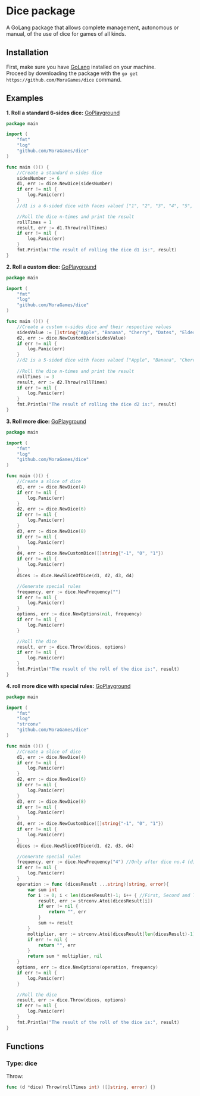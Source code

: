 # Dice package
A GoLang package that allows complete management, autonomous or manual, of the use of dice for games of all kinds.

## Installation
First, make sure you have [GoLang](https://golang.org/doc/install) installed on your machine.<br>
Proceed by downloading the package with the `go get https://github.com/MoraGames/dice` command.<br>

## Examples
**1. Roll a standard 6-sides dice:** [GoPlayground]()
```Go
package main

import (
	"fmt"
	"log"
	"github.com/MoraGames/dice"
)

func main ()() {
	//Create a standard n-sides dice
	sidesNumber := 6
	d1, err := dice.NewDice(sidesNumber)
	if err != nil {
		log.Panic(err)
	}
	//d1 is a 6-sided dice with faces valued ["1", "2", "3", "4", "5", "6"].

	//Roll the dice n-times and print the result
	rollTimes = 1
	result, err := d1.Throw(rollTimes)
	if err != nil {
		log.Panic(err)
	}
	fmt.Println("The result of rolling the dice d1 is:", result)
}
```
**2. Roll a custom dice:** [GoPlayground]()
```Go
package main

import (
	"fmt"
	"log"
	"github.com/MoraGames/dice"
)

func main ()() {
	//Create a custom n-sides dice and their respective values
	sidesValue := []string{"Apple", "Banana", "Cherry", "Dates", "Elderberry"}
	d2, err := dice.NewCustomDice(sidesValue)
	if err != nil {
		log.Panic(err)
	}
	//d2 is a 5-sided dice with faces valued ["Apple", "Banana", "Cherry", "Dates", "Elderberry"]
	
	//Roll the dice n-times and print the result
	rollTimes := 3
	result, err := d2.Throw(rollTimes)
	if err != nil {
		log.Panic(err)
	}
	fmt.Println("The result of rolling the dice d2 is:", result)
}
```
**3. Roll more dice:** [GoPlayground]()
```Go
package main

import (
	"fmt"
	"log"
	"github.com/MoraGames/dice"
)

func main ()() {
	//Create a slice of dice
	d1, err := dice.NewDice(4)
	if err != nil {
		log.Panic(err)
	}
	d2, err := dice.NewDice(6)
	if err != nil {
		log.Panic(err)
	}
	d3, err := dice.NewDice(8)
	if err != nil {
		log.Panic(err)
	}
	d4, err := dice.NewCustomDice([]string{"-1", "0", "1"})
	if err != nil {
		log.Panic(err)
	}
	dices := dice.NewSliceOfDice(d1, d2, d3, d4)

	//Generate special rules
	frequency, err := dice.NewFrequency("")
	if err != nil {
		log.Panic(err)
	}
	options, err := dice.NewOptions(nil, frequency)
	if err != nil {
		log.Panic(err)
	}

	//Roll the dice
	result, err := dice.Throw(dices, options)
	if err != nil {
		log.Panic(err)
	}
	fmt.Println("The result of the roll of the dice is:", result)
}
```
**4. roll more dice with special rules:** [GoPlayground]()
```Go
package main

import (
	"fmt"
	"log"
	"strconv"
	"github.com/MoraGames/dice"
)

func main ()() {
	//Create a slice of dice
	d1, err := dice.NewDice(4)
	if err != nil {
		log.Panic(err)
	}
	d2, err := dice.NewDice(6)
	if err != nil {
		log.Panic(err)
	}
	d3, err := dice.NewDice(8)
	if err != nil {
		log.Panic(err)
	}
	d4, err := dice.NewCustomDice([]string{"-1", "0", "1"})
	if err != nil {
		log.Panic(err)
	}
	dices := dice.NewSliceOfDice(d1, d2, d3, d4)

	//Generate special rules
	frequency, err := dice.NewFrequency("4") //Only after dice no.4 (dices[3])
	if err != nil {
		log.Panic(err)
	}
	operation := func (dicesResult ...string)(string, error){
		var sum int
		for i := 0; i < len(dicesResult)-1; i++ { //First, Second and Third dices
			result, err := strconv.Atoi(dicesResult[i])
			if err != nil {
				return "", err
			}
			sum += result
		}
		moltiplier, err := strconv.Atoi(dicesResult[len(dicesResult)-1]) //Fourth dice
		if err != nil {
			return "", err
		}
		return sum * moltiplier, nil
	}
	options, err := dice.NewOptions(operation, frequency)
	if err != nil {
		log.Panic(err)
	}

	//Roll the dice
	result, err := dice.Throw(dices, options)
	if err != nil {
		log.Panic(err)
	}
	fmt.Println("The result of the roll of the dice is:", result)
}
```
## Functions
### Type: dice
Throw:
```Go
func (d *dice) Throw(rollTimes int) ([]string, error) {}
```